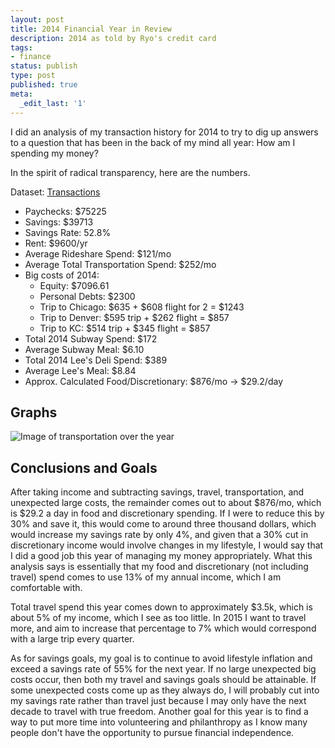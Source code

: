 ```yaml
---
layout: post
title: 2014 Financial Year in Review
description: 2014 as told by Ryo's credit card
tags:
- finance
status: publish
type: post
published: true
meta:
  _edit_last: '1'
---
```


I did an analysis of my transaction history for 2014 to try to dig up answers to a question that has been in the back of my mind all year: How am I spending my money?

In the spirit of radical transparency, here are the numbers.

Dataset: [Transactions](http://ryochiba.com/files/2015-01-05-transactions.xlsx)

* Paychecks: $75225
* Savings: $39713
* Savings Rate: 52.8%
* Rent: $9600/yr
* Average Rideshare Spend: $121/mo
* Average Total Transportation Spend: $252/mo
* Big costs of 2014:
  * Equity: $7096.61
  * Personal Debts: $2300
  * Trip to Chicago: $635 + $608 flight for 2 = $1243
  * Trip to Denver: $595 trip + $262 flight = $857
  * Trip to KC: $514 trip + $345 flight = $857
* Total 2014 Subway Spend: $172
* Average Subway Meal: $6.10
* Total 2014 Lee's Deli Spend: $389
* Average Lee's Meal: $8.84
* Approx. Calculated Food/Discretionary: $876/mo -> $29.2/day


## Graphs

![Image of transportation over the year](http://ryochiba.com/files/2015-01-05-transportation.png)

## Conclusions and Goals

After taking income and subtracting savings, travel, transportation, and unexpected large costs, the remainder comes out to about $876/mo, which is $29.2 a day in food and discretionary spending. If I were to reduce this by 30% and save it, this would come to around three thousand dollars, which would increase my savings rate by only 4%, and given that a 30% cut in discretionary income would involve changes in my lifestyle, I would say that I did a good job this year of managing my money
appropriately. What this analysis says is essentially that my food and discretionary (not including travel) spend comes to use 13% of my annual income, which I am comfortable with.

Total travel spend this year comes down to approximately $3.5k, which is about 5% of my income, which I see as too little. In 2015 I want to travel more, and aim to increase that percentage to 7% which would correspond with a large trip every quarter.

As for savings goals, my goal is to continue to avoid lifestyle inflation and exceed a savings rate of 55% for the next year. If no large unexpected big costs occur, then both my travel and savings goals should be attainable. If some unexpected costs come up as they always do, I will probably cut into my savings rate rather than travel just because I may only have the next decade to travel with true freedom. Another goal for this year is to find a way to put more time into volunteering and philanthropy as I know many people don't have the opportunity
to pursue financial independence.
